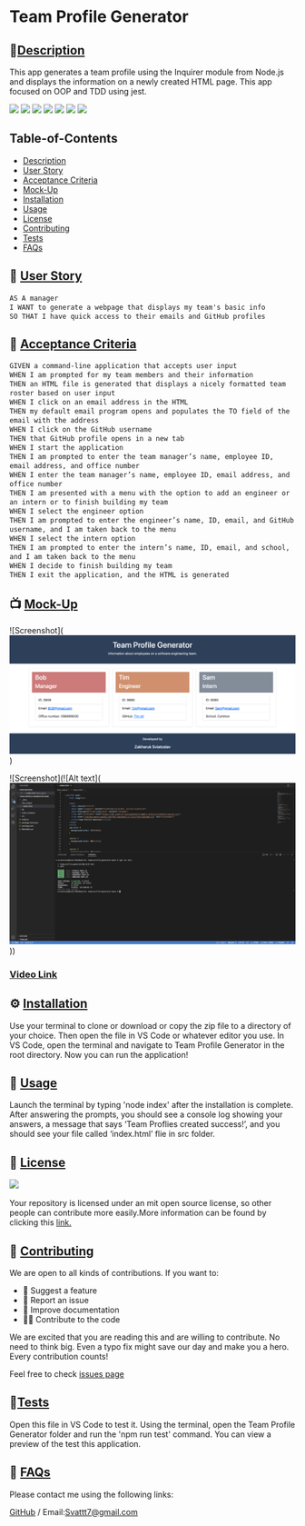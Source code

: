 # Team Profile Generator
        
## 🌟[Description](#table-of-contents)
This app generates a team profile using the Inquirer module from Node.js and displays the information on a newly created HTML page. This app focused on OOP and TDD using jest.

<p>
    <img src="https://img.shields.io/badge/license-MIT-yellow"/>
    <img src="https://img.shields.io/badge/-HTML-brightgreen" />
    <img src="https://img.shields.io/badge/-CSS-lightgrey" />
    <img src="https://img.shields.io/badge/-JavaScript-blue" />
    <img src="https://img.shields.io/badge/-bootstrap-yellowgreen"  />
    <img src="https://img.shields.io/badge/-node.js-orange" />
    <img src="https://img.shields.io/badge/-jest [TDD]-red" />
</p>

## Table-of-Contents
* [Description](#description)
* [User Story](#User-Stor)
* [Acceptance Criteria](#Acceptance-Criteria)
* [Mock-Up](#Mock-Up)
* [Installation](#installation)
* [Usage](#usage)
* [License](#License)
* [Contributing](#contributing)
* [Tests](#tests)
* [FAQs](#faqs)
  

## 👤 [User Story](#table-of-contents)

``` 
AS A manager
I WANT to generate a webpage that displays my team's basic info
SO THAT I have quick access to their emails and GitHub profiles
```


## 🔑 [Acceptance Criteria](#table-of-contents)

```
GIVEN a command-line application that accepts user input
WHEN I am prompted for my team members and their information
THEN an HTML file is generated that displays a nicely formatted team roster based on user input
WHEN I click on an email address in the HTML
THEN my default email program opens and populates the TO field of the email with the address
WHEN I click on the GitHub username
THEN that GitHub profile opens in a new tab
WHEN I start the application
THEN I am prompted to enter the team manager’s name, employee ID, email address, and office number
WHEN I enter the team manager’s name, employee ID, email address, and office number
THEN I am presented with a menu with the option to add an engineer or an intern or to finish building my team
WHEN I select the engineer option
THEN I am prompted to enter the engineer’s name, ID, email, and GitHub username, and I am taken back to the menu
WHEN I select the intern option
THEN I am prompted to enter the intern’s name, ID, email, and school, and I am taken back to the menu
WHEN I decide to finish building my team
THEN I exit the application, and the HTML is generated
```

## 📺 [Mock-Up](#table-of-contents)

![Screenshot](![Alt text](src/readme_src/team-profile-generator.png))

![Screenshot](![Alt text](![Alt text](src/readme_src/test.png)))

### [ Video Link ](https://)

## ⚙️ [Installation](#table-of-contents)
Use your terminal to clone or download or copy the zip file to a directory of your choice. Then open the file in VS Code or whatever editor you use. In VS Code, open the terminal and navigate to Team Profile Generator in the root directory. Now you can run the application!
     
## 💯 [Usage](#table-of-contents)
Launch the terminal by typing 'node index' after the installation is complete. After answering the prompts, you should see a console log showing your answers, a message that says ‘Team Proflies created success!’, and you should see your file called ‘index.html’ flie in src folder.
         
## 📑 [License](#table-of-contents)
<img src="https://img.shields.io/badge/license-MIT-yellow"/>

Your repository is licensed under an mit open source license, so other people can contribute more easily.More information can be found by clicking this [link.](https://choosealicense.com/licenses/mit)

## 🤝 [Contributing](#table-of-contents)
We are open to all kinds of contributions. If you want to:
* 🤔 Suggest a feature
* 🐛 Report an issue
* 📖 Improve documentation
* 👨‍💻 Contribute to the code

We are excited that you are reading this and are willing to contribute. No need to think big. Even a typo fix might save our day and make you a hero. Every contribution counts!
     
Feel free to check [issues page](https://github.com/Bunix25/Team-Profile-Generator/issues) 
     
## 🚀[Tests](#table-of-contents)
Open this file in VS Code to test it. Using the terminal, open the Team Profile Generator folder and run the 'npm run test' command. You can view a preview of the test this application.
     
## 🤔 [FAQs](#table-of-contents)
Please contact me using the following links:

[GitHub](https://github.com/Bunix25) / Email:Svattt7@gmail.com
